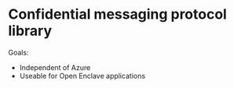 # Confidential messaging protocol library

Goals:
- Independent of Azure
- Useable for Open Enclave applications
